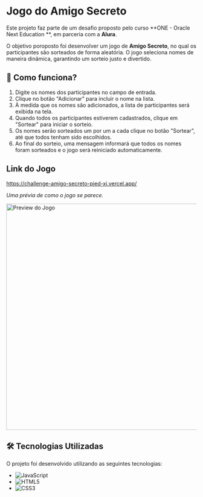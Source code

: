 # Jogo do Amigo Secreto

Este projeto faz parte de um desafio proposto pelo curso **ONE - Oracle Next Education **, em parceria com a **Alura**.  

O objetivo poroposto foi desenvolver um jogo de **Amigo Secreto**, no qual os participantes são sorteados de forma aleatória. O jogo seleciona nomes de maneira dinâmica, garantindo um sorteio justo e divertido.  

## 🤔 Como funciona?

1. Digite os nomes dos participantes no campo de entrada.
2. Clique no botão "Adicionar" para incluir o nome na lista.
3. À medida que os nomes são adicionados, a lista de participantes será exibida na tela.
4. Quando todos os participantes estiverem cadastrados, clique em "Sortear" para iniciar o sorteio.
5. Os nomes serão sorteados um por um a cada clique no botão "Sortear", até que todos tenham sido escolhidos.
6. Ao final do sorteio, uma mensagem informará que todos os nomes foram sorteados e o jogo será reiniciado automaticamente.

## Link do Jogo
https://challenge-amigo-secreto-pied-xi.vercel.app/

*Uma prévia de como o jogo se parece.*

<img src="https://github.com/user-attachments/assets/3f6d36d1-e442-4ea2-8453-99f91112f697" alt="Preview do Jogo" width="600"/>

## 🛠 Tecnologias Utilizadas  

O projeto foi desenvolvido utilizando as seguintes tecnologias:

- ![JavaScript](https://img.shields.io/badge/JavaScript-F7DF1E?style=for-the-badge&logo=javascript&logoColor=black) 
- ![HTML5](https://img.shields.io/badge/HTML5-E34F26?style=for-the-badge&logo=html5&logoColor=white)  
- ![CSS3](https://img.shields.io/badge/CSS3-1572B6?style=for-the-badge&logo=css3&logoColor=white)  
